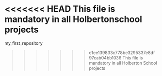 <<<<<<< HEAD
This file is mandatory in all Holbertonschool projects
=======
my_first_repository
>>>>>>> e1ee139833c778be3295337e8df97cab04bb1036
This file is mandatory in all Holberton School projects
